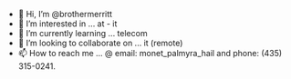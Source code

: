 - 👋 Hi, I’m @brothermerritt
- 👀 I’m interested in ... at - it
- 🌱 I’m currently learning ... telecom
- 💞️ I’m looking to collaborate on ... it (remote)
- 📫 How to reach me ... @ email: monet_palmyra_hail and phone: (435) 315-0241.

<!---
brothermerritt/brothermerritt is a ✨ special ✨ repository because its `README.md` (this file) appears on your GitHub profile.
You can click the Preview link to take a look at your changes.
--->
